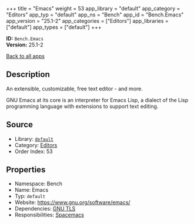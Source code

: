 ﻿+++
title = "Emacs"
weight = 53
app_library = "default"
app_category = "Editors"
app_typ = "default"
app_ns = "Bench"
app_id = "Bench.Emacs"
app_version = "25.1-2"
app_categories = ["Editors"]
app_libraries = ["default"]
app_types = ["default"]
+++

**ID:** `Bench.Emacs`  
**Version:** 25.1-2  
<!--more-->

[Back to all apps](/apps/)

## Description
An extensible, customizable, free text editor - and more.

GNU Emacs at its core is an interpreter for Emacs Lisp, a dialect of the Lisp programming language
with extensions to support text editing.

## Source

* Library: [`default`](/app_libraries/default)
* Category: [Editors](/app_categories/editors)
* Order Index: 53

## Properties

* Namespace: Bench
* Name: Emacs
* Typ: `default`
* Website: <https://www.gnu.org/software/emacs/>
* Dependencies: [GNU TLS](/apps/Bench.GnuTLS)
* Responsibilities: [Spacemacs](/apps/Bench.Spacemacs)

